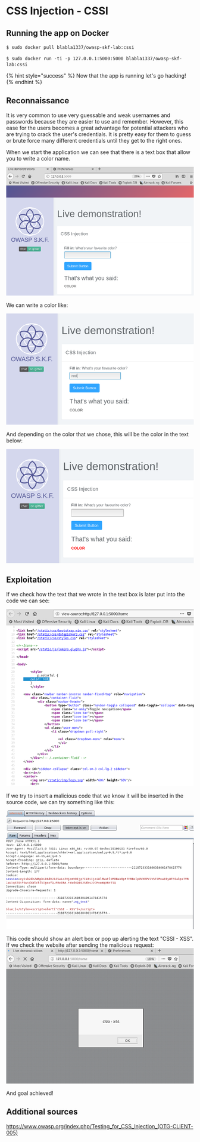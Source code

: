 # CSS Injection - CSSI

## Running the app on Docker

```text
$ sudo docker pull blabla1337/owasp-skf-lab:cssi
```

```text
$ sudo docker run -ti -p 127.0.0.1:5000:5000 blabla1337/owasp-skf-lab:cssi
```

{% hint style="success" %}
Now that the app is running let's go hacking!
{% endhint %}

## Reconnaissance

It is very common to use very guessable and weak usernames and passwords because they are easier to use and remember.
However, this ease for the users becomes a great advantage for potential attackers who are trying to crack the user's credentials.
It is pretty easy for them to guess or brute force many different credentials until they get to the right ones.

When we start the application we can see that there is a text box that allow you to write a color name.

![](../../.gitbook/assets/cssi-10.png)

We can write a color like:

![](../../.gitbook/assets/cssi-11.png)

And depending on the color that we chose, this will be the color in the text below:

![](../../.gitbook/assets/cssi-12.png)

## Exploitation

If we check how the text that we wrote in the text box is later put into the code we can see:

![](../../.gitbook/assets/cssi-13.png)

If we try to insert a malicious code that we know it will be inserted in the source code, we can try something like this:

![](../../.gitbook/assets/cssi-14.png)

This code should show an alert box or pop up alerting the text "CSSI - XSS".
If we check the website after sending the malicious request:
![](../../.gitbook/assets/cssi-15.png)

And goal achieved!

## Additional sources

https://www.owasp.org/index.php/Testing_for_CSS_Injection_(OTG-CLIENT-005)
